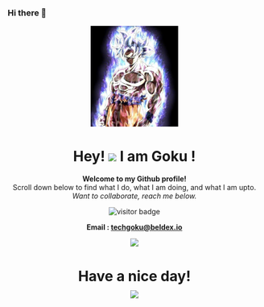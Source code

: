 ### Hi there 👋

<!--
**TechGoku/techgoku** is a ✨ _special_ ✨ repository because its `README.md` (this file) appears on your GitHub profile.

Here are some ideas to get you started:

- 🔭 I’m currently working on ...
- 🌱 I’m currently learning ...
- 👯 I’m looking to collaborate on ...
- 🤔 I’m looking for help with ...
- 💬 Ask me about ...
- 📫 How to reach me: ...
- 😄 Pronouns: ...
- ⚡ Fun fact: ...
-->
<div align="center"><img src="./images.jpeg" style="height: 200px;"></div>
<h1 align="center">Hey! <img src="https://media.giphy.com/media/hvRJCLFzcasrR4ia7z/giphy.gif" width="40px"> I am Goku !</h1>
<div align="center">
<b>
Welcome to my Github profile!</b> <br>
Scroll down below to find what I do, what I am doing, and what I am upto.<br>   
<i>Want to collaborate, reach me below.</i>

<i></i>


![visitor badge](https://visitor-badge.glitch.me/badge?page_id=techgoku.visitor-badge)
<div align="center">


<b> Email : techgoku@beldex.io </b>

<img height="190em" src="https://github-readme-stats.vercel.app/api?username=techgoku" />

<h1 align="center">Have a nice day! <br><img src="https://media.giphy.com/media/hvRJCLFzcasrR4ia7z/giphy.gif" width="100px"></h1>




